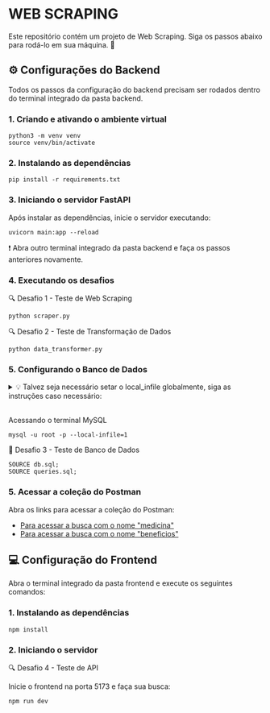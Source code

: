 # WEB SCRAPING
Este repositório contém um projeto de Web Scraping. Siga os passos abaixo para rodá-lo em sua máquina. 🚀

## ⚙️ Configurações do Backend
Todos os passos da configuração do backend precisam ser rodados dentro do terminal integrado da pasta backend.

### 1. Criando e ativando o ambiente virtual
```
python3 -m venv venv
source venv/bin/activate
```

### 2. Instalando as dependências
```
pip install -r requirements.txt
```

### 3. Iniciando o servidor FastAPI
Após instalar as dependências, inicie o servidor executando:
```
uvicorn main:app --reload
```

❗ Abra outro terminal integrado da pasta backend e faça os passos anteriores novamente.

### 4. Executando os desafios
🔍 Desafio 1 - Teste de Web Scraping
```
python scraper.py
```

🔍 Desafio 2 - Teste de Transformação de Dados
```
python data_transformer.py
```

### 5. Configurando o Banco de Dados
<details>
  <summary>💡 Talvez seja necessário setar o local_infile globalmente, siga as instruções caso necessário:</summary><br/>

  * No terminal, conecte-se ao MySQL como root:
  ```
  mysql -u root -p
  ```
  * Depois, rode este comando para ativar a opção no servidor:
  ```
  SET GLOBAL local_infile = 1;
  ```
  * Verifique se está ativado:
  ```
  SHOW VARIABLES LIKE 'local_infile';
  ```
  * Se retornar ON, então está ativado.
</details><br/>


Acessando o terminal MySQL
```
mysql -u root -p --local-infile=1
```

💾 Desafio 3 - Teste de Banco de Dados
```
SOURCE db.sql;
SOURCE queries.sql;
```

### 5. Acessar a coleção do Postman
Abra os links para acessar a coleção do Postman: <br/>
* [Para acessar a busca com o nome "medicina"](http://127.0.0.1:8000/buscar?nome=medicina)
* [Para acessar a busca com o nome "beneficios"](http://127.0.0.1:8000/buscar?nome=beneficios)

## 💻 Configuração do Frontend
Abra o terminal integrado da pasta frontend e execute os seguintes comandos:

### 1. Instalando as dependências
```
npm install
```

### 2. Iniciando o servidor
🔍 Desafio 4 - Teste de API

Inicie o frontend na porta 5173 e faça sua busca:
```
npm run dev
```
